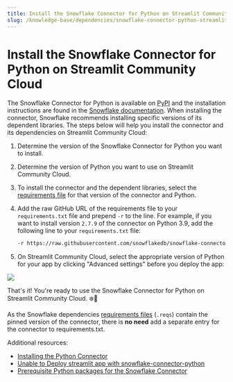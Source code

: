 ```yaml
---
title: Install the Snowflake Connector for Python on Streamlit Community Cloud
slug: /knowledge-base/dependencies/snowflake-connector-python-streamlit-cloud
---
```


# Install the Snowflake Connector for Python on Streamlit Community Cloud

The Snowflake Connector for Python is available on [PyPI](https://pypi.org/project/snowflake-connector-python/) and the installation instructions are found in the [Snowflake documentation](https://docs.snowflake.com/en/user-guide/python-connector-install.html#step-1-install-the-connector). When installing the connector, Snowflake recommends installing specific versions of its dependent libraries. The steps below will help you install the connector and its dependencies on Streamlit Community Cloud:

1. Determine the version of the Snowflake Connector for Python you want to install.
2. Determine the version of Python you want to use on Streamlit Community Cloud.
3. To install the connector and the dependent libraries, select the [requirements file](https://github.com/snowflakedb/snowflake-connector-python/tree/main/tested_requirements) for that version of the connector and Python.
4. Add the raw GitHub URL of the requirements file to your `requirements.txt` file and prepend `-r` to the line.
   For example, if you want to install version `2.7.9` of the connector on Python 3.9, add the following line to your `requirements.txt` file:

   ```bash
   -r https://raw.githubusercontent.com/snowflakedb/snowflake-connector-python/v2.7.9/tested_requirements/requirements_39.reqs
   ```

5. On Streamlit Community Cloud, select the appropriate version of Python for your app by clicking "Advanced settings" before you deploy the app:
<div style={{ maxWidth: '65%', marginBottom: '-3em', marginLeft: '6em', marginTop: '-2em' }}>
    <Image src="/images/streamlit-community-cloud/deploy-an-app-advanced.png" />
</div>

That's it! You're ready to use the Snowflake Connector for Python on Streamlit Community Cloud. ❄️🎈

<Tip>

As the Snowflake dependencies [requirements files](https://github.com/snowflakedb/snowflake-connector-python/tree/main/tested_requirements) (`.reqs`) contain the pinned version of the connector, there is **no need** add a separate entry for the connector to requirements.txt.

</Tip>

Additional resources:

- [Installing the Python Connector](https://docs.snowflake.com/en/user-guide/python-connector-install.html#step-1-install-the-connector)
- [Unable to Deploy streamlit app with snowflake-connector-python](https://discuss.streamlit.io/t/unable-to-deploy-streamlit-app-with-snowflake-connector-python/27318)
- [Prerequisite Python packages for the Snowflake Connector](https://docs.snowflake.com/en/user-guide/python-connector-install.html#label-python-connector-prerequisites-python-packages)
